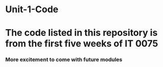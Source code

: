 # Unit-1-Code

# The code listed in this repository is from the first five weeks of IT 0075

### More excitement to come with future modules


